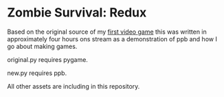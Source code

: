 # Zombie Survival: Redux

Based on the original source of my [first video game](https://github.com/pathunstrom/first-game)
this was written in approximately four hours ons stream as a demonstration of ppb
and how I go about making games.

original.py requires pygame.

new.py requires ppb.

All other assets are including in this repository.